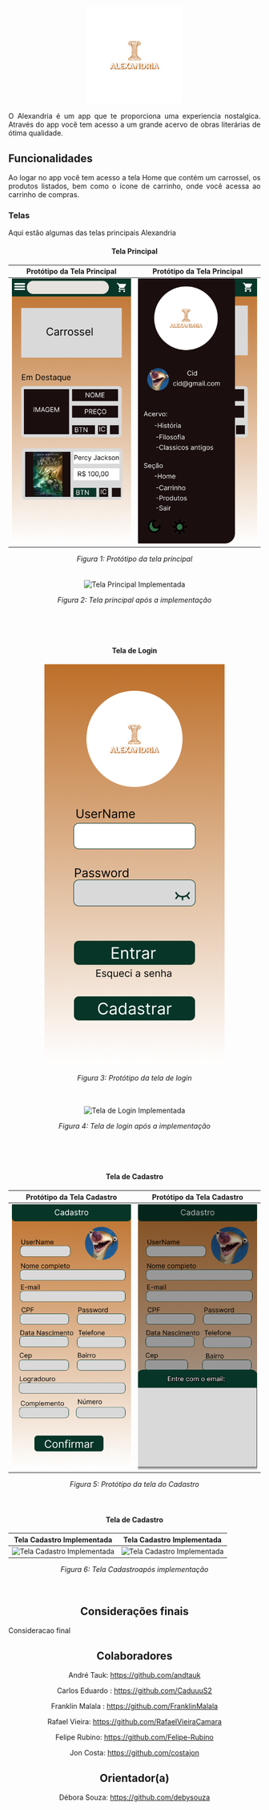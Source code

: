 # 
<div align= "center">
  
![Alexandria](https://github.com/CaduuuS2/Grupo5-ReactNative/blob/main/imagens-readme/logo.png)

</div>

<p align="justify">O Alexandria é um app que te proporciona uma experiencia nostalgica. Através do app você tem acesso a um grande acervo de obras literárias de ótima qualidade.</p>

## Funcionalidades

<p align="justify">Ao logar no app você tem acesso a tela Home que contém um carrossel, os produtos listados, bem como o ícone de carrinho, onde você acessa ao carrinho de compras.</p>

### Telas

<p align ="justify">Aqui estão algumas das telas principais Alexandria</p>

<div align= "center">
  
#### Tela Principal

| Protótipo da Tela Principal | Protótipo da Tela Principal |
|---|---|
| ![Protótipo da Tela Principal](https://github.com/CaduuuS2/Grupo5-ReactNative/blob/main/imagens-readme/Tela%20Home%20-%20Figman.png) | ![Protótipo da Tela Principal](https://github.com/CaduuuS2/Grupo5-ReactNative/blob/main/imagens-readme/Tela%20Home%202%20-%20Figman.png) |

*Figura 1: Protótipo da tela principal*
<br/><br/><br/>
![Tela Principal Implementada]()

*Figura 2: Tela principal após a implementação*
<br/><br/><br/>
</div>
<br/>
<div align= "center">
  
#### Tela de Login

![Tela de Login](https://github.com/CaduuuS2/Grupo5-ReactNative/blob/main/imagens-readme/Tela%20Login%20-%20Figman.png)



*Figura 3: Protótipo da tela de login*
<br/><br/><br/>

![Tela de Login Implementada]()

*Figura 4: Tela de login após a implementação*
<br/><br/><br/>
</div>
<br/>

<div align ="center">
  
#### Tela de Cadastro

| Protótipo da Tela Cadastro | Protótipo da Tela Cadastro |
|---|---|
| ![Protótipo da Tela Cadastro](https://github.com/CaduuuS2/Grupo5-ReactNative/blob/main/imagens-readme/Tela%20Cadastro%20-%20Figman.png) | ![Protótipo da Tela Cadastro](https://github.com/CaduuuS2/Grupo5-ReactNative/blob/main/imagens-readme/Tela%20Cadastro%202%20-%20Figman.png) |

*Figura 5: Protótipo da tela do Cadastro*
<br/><br/><br/>

</div>


<div align ="center">
  
#### Tela de Cadastro

| Tela Cadastro Implementada | Tela Cadastro Implementada |
|---|---|
| ![Tela Cadastro Implementada]() | ![Tela Cadastro Implementada]() |

*Figura 6: Tela Cadastroapós implementação*
<br/><br/><br/>

</div>














<div align="center">




## Considerações finais

<p align="justify">Consideracao final</p>

## Colaboradores

André Tauk: https://github.com/andtauk

Carlos Eduardo : https://github.com/CaduuuS2

Franklin Malala : https://github.com/FranklinMalala

Rafael Vieira: https://github.com/RafaelVieiraCamara

Felipe Rubino: https://github.com/Felipe-Rubino

Jon Costa: https://github.com/costajon

## Orientador(a)

Débora Souza: https://github.com/debysouza

